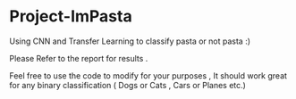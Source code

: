 # Project-ImPasta
Using CNN and Transfer Learning to classify pasta or not pasta :)

Please Refer to the report for results .

Feel free to use the code to modify for your purposes , It should work great for any binary classification ( Dogs or Cats , Cars or Planes etc.)
